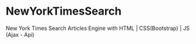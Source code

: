 # NewYorkTimesSearch
New York Times Search Articles Engine with  HTML | CSS(Bootstrap) | JS (Ajax - Api)
